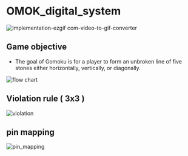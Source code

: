 # OMOK_digital_system

![implementation-ezgif com-video-to-gif-converter](https://github.com/user-attachments/assets/cfba2c86-ad1f-4a5d-9fdf-fc90fde02073)

## Game objective
 - The goal of Gomoku is for a player to form an unbroken line of five stones either horizontally, vertically, or diagonally.

![flow chart](https://github.com/user-attachments/assets/b237dd9c-8f33-46ee-b370-f36ee9f81e0c)

## Violation rule ( 3x3 )
![violation](https://github.com/user-attachments/assets/e90cdce6-3e91-4ae5-9b6c-8d4d3e7417a2)

## pin mapping
![pin_mapping](https://github.com/user-attachments/assets/374d4725-a479-44fd-a5b3-bc8cd44ad078)